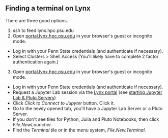 ## Finding a terminal on Lynx
There are three good options.
1. ssh to feed.lynx.hpc.psu.edu  
2. Open [portal.lynx.hpc.psu.edu](https://portal.lynx.hpc.psu.edu/) in your browser's guest or incognito mode.
  - Log in with your Penn State credentials (and authenticate if necessary).
  - Select Clusters > Shell Access (You'll likely have to complete 2 factor authentication again.)
3. Open [portal.lynx.hpc.psu.edu](https://portal.lynx.hpc.psu.edu/) in your browser's guest or incognito mode.
  - Log in with your Penn State credentials (and authenticate if necessary).
  - Request a Jupyter Lab session via the [Lynx portal](https://portal.lynx.hpc.psu.edu/) (see [starting Jupyter Lab & Pluto Servers](../../roar/jupyterlab/))
- Click _Click to Connect to Jupyter_ button. Click it.
- Go to the newly opened tab, you'll have a Jupyter Lab Server or a Pluto Server.
- If you don't see tiles for Python, Julia and Pluto Notebooks, then click _File.NewLauncher_.
- Find the _Terminal_ tile or in the menu system, _File.New.Terminal_.


